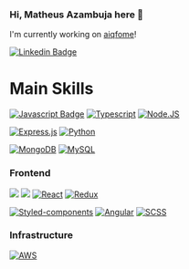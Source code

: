 ### Hi, Matheus Azambuja here 👋

I'm currently working on [aiqfome](https://github.com/aiqfome)!

[![Linkedin Badge](https://img.shields.io/badge/-LinkedIn-blue?style=flat-square&logo=Linkedin&logoColor=white)](https://www.linkedin.com/in/matheusazambuja/)

# Main Skills

[![Javascript Badge](https://img.shields.io/badge/JavaScript-F7DF1E?style=for-the-badge&logo=javascript&logoColor=black)](#)
[![Typescript](https://img.shields.io/badge/TypeScript-007ACC?style=for-the-badge&logo=typescript&logoColor=white)](#)
[![Node.JS](https://img.shields.io/badge/Node.js-43853D?style=for-the-badge&logo=node.js&logoColor=white)](#)

[![Express.js](https://img.shields.io/badge/Express.js-404D59?style=for-the-badge)](#)
[![Python](https://img.shields.io/badge/Python-14354C?style=for-the-badge&logo=python&logoColor=white)](#)

[![MongoDB](https://img.shields.io/badge/MongoDB-4EA94B?style=for-the-badge&logo=mongodb&logoColor=white)](#)
[![MySQL](https://img.shields.io/badge/MySQL-00000F?style=for-the-badge&logo=mysql&logoColor=white)](#)

### Frontend

[![](https://img.shields.io/badge/HTML5-E34F26?style=for-the-badge&logo=html5&logoColor=white)](#)
[![](https://img.shields.io/badge/CSS3-1572B6?style=for-the-badge&logo=css3&logoColor=white)](#)
[![React](https://img.shields.io/badge/React-20232A?style=for-the-badge&logo=react&logoColor=61DAFB)](#)
[![Redux](https://img.shields.io/badge/Redux-593D88?style=for-the-badge&logo=redux&logoColor=white)](#)

[![Styled-components](https://img.shields.io/badge/styled--components-DB7093?style=for-the-badge&logo=styled-components&logoColor=white)](#)
[![Angular](https://img.shields.io/badge/Angular-DD0031?style=for-the-badge&logo=angular&logoColor=white)](#)
[![SCSS](https://img.shields.io/badge/Sass-CC6699?style=for-the-badge&logo=sass&logoColor=white)](#)

### Infrastructure

[![AWS](https://img.shields.io/badge/Amazon_AWS-232F3E?style=for-the-badge&logo=amazon-aws&logoColor=white)](#)
